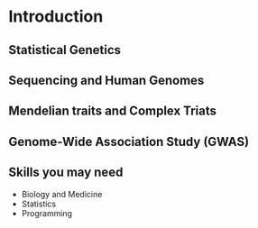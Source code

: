 # Introduction

## Statistical Genetics



## Sequencing and Human Genomes



## Mendelian traits and Complex Triats




## Genome-Wide Association Study (GWAS) 



## Skills you may need

- Biology and Medicine
- Statistics
- Programming
